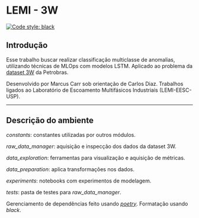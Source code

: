 # LEMI - 3W

<a href="https://github.com/psf/black"><img alt="Code style: black" src="https://img.shields.io/badge/code%20style-black-000000.svg"></a>

## Introdução

Esse trabalho buscar realizar classificação multiclasse de anomalias, utilizando técnicas de MLOps com modelos LSTM. Aplicado ao problema da [dataset 3W](https://github.com/petrobras/3W) da Petrobras.

Desenvolvido por Marcus Carr sob orientação de Carlos Diaz. Trabalhos ligados ao Laboratório de Escoamento Multifásicos Industriais (LEMI-EESC-USP).

---

## Descrição do ambiente

*constants*: constantes utilizadas por outros módulos.

*raw_data_manager*: aquisição e inspecção dos dados da dataset 3W.

*data_exploration*: ferramentas para visualização e aquisição de métricas.

*data_preparation*: aplica transformações nos dados.

*experiments*: notebooks com experimentos de modelagem.

*tests*: pasta de testes para *raw_data_manager*.

Gerenciamento de dependências feito usando *[poetry](https://python-poetry.org/)*. Formatação usando *black*.
